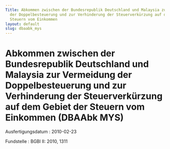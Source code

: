 ```yaml
---
Title: Abkommen zwischen der Bundesrepublik Deutschland und Malaysia zur Vermeidung
  der Doppelbesteuerung und zur Verhinderung der Steuerverkürzung auf dem Gebiet der
  Steuern vom Einkommen
layout: default
slug: dbaabk_mys
---
```


# Abkommen zwischen der Bundesrepublik Deutschland und Malaysia zur Vermeidung der Doppelbesteuerung und zur Verhinderung der Steuerverkürzung auf dem Gebiet der Steuern vom Einkommen (DBAAbk MYS)

Ausfertigungsdatum
:   2010-02-23

Fundstelle
:   BGBl II: 2010, 1311

